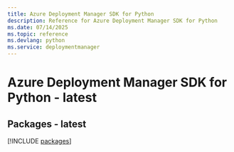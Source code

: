 ```yaml
---
title: Azure Deployment Manager SDK for Python
description: Reference for Azure Deployment Manager SDK for Python
ms.date: 07/14/2025
ms.topic: reference
ms.devlang: python
ms.service: deploymentmanager
---
```

# Azure Deployment Manager SDK for Python - latest
## Packages - latest
[!INCLUDE [packages](deployment-manager-index.md)]